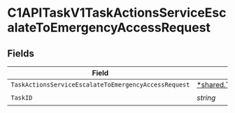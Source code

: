 # C1APITaskV1TaskActionsServiceEscalateToEmergencyAccessRequest


## Fields

| Field                                                                                                                                   | Type                                                                                                                                    | Required                                                                                                                                | Description                                                                                                                             |
| --------------------------------------------------------------------------------------------------------------------------------------- | --------------------------------------------------------------------------------------------------------------------------------------- | --------------------------------------------------------------------------------------------------------------------------------------- | --------------------------------------------------------------------------------------------------------------------------------------- |
| `TaskActionsServiceEscalateToEmergencyAccessRequest`                                                                                    | [*shared.TaskActionsServiceEscalateToEmergencyAccessRequest](../../models/shared/taskactionsserviceescalatetoemergencyaccessrequest.md) | :heavy_minus_sign:                                                                                                                      | N/A                                                                                                                                     |
| `TaskID`                                                                                                                                | *string*                                                                                                                                | :heavy_check_mark:                                                                                                                      | N/A                                                                                                                                     |